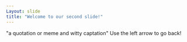 ```yaml
---
Layout: slide
title: "Welcome to our second slide!"
---
```

"a quotation or meme and witty captation"
Use the left arrow to go back!
